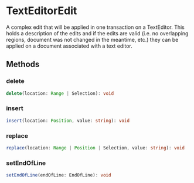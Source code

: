 # TextEditorEdit

A complex edit that will be applied in one transaction on a TextEditor. This holds a description of the edits and if the edits are valid (i.e. no overlapping regions, document was not changed in the meantime, etc.) they can be applied on a document associated with a text editor.

## Methods

### delete

```typescript
delete(location: Range | Selection): void
```

### insert

```typescript
insert(location: Position, value: string): void
```

### replace

```typescript
replace(location: Range | Position | Selection, value: string): void
```

### setEndOfLine

```typescript
setEndOfLine(endOfLine: EndOfLine): void
```

